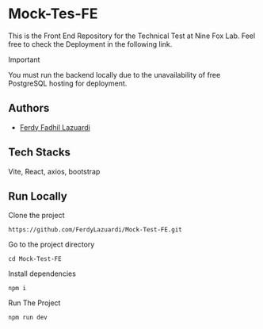 # Mock-Tes-FE
This is the Front End Repository for the Technical Test at Nine Fox Lab. Feel free to check the Deployment in the following link.

> [!IMPORTANT]
> You must run the backend locally due to the unavailability of free PostgreSQL hosting for deployment.

## Authors
- [Ferdy Fadhil Lazuardi](https://github.com/FerdyLazuardi)

## Tech Stacks
Vite, React, axios, bootstrap

## Run Locally

Clone the project
```
https://github.com/FerdyLazuardi/Mock-Test-FE.git
```
Go to the project directory
```
cd Mock-Test-FE
```
Install dependencies
```
npm i
```
Run The Project
```
npm run dev
```

